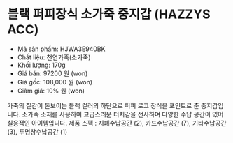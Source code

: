 # 블랙 퍼피장식 소가죽 중지갑 (HAZZYS ACC)
- Mã sản phẩm: HJWA3E940BK
- Chất liệu: 천연가죽(소가죽)
- Khối lượng: 170g
- Giá bán: 97200 원 (won)
- Giá gốc: 108,000 원 (won)
- Giảm giá: 10% 원 (won)

가죽의 질감이 돋보이는 블랙 컬러의 하단으로 퍼피 로고 장식을 포인트로 준 중지갑입니다. 소가죽 소재를 사용하여 고급스러운 터치감을 선사하며 다양한 수납 공간이 있어 실용적인 아이템입니다.
제품 스펙 : 지폐수납공간 (2), 카드수납공간 (7), 기타수납공간 (3), 투명창수납공간 (1) 
  
 

